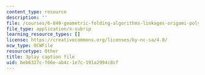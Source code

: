 ```yaml
---
content_type: resource
description: ''
file: /courses/6-849-geometric-folding-algorithms-linkages-origami-polyhedra-fall-2012/beb6327cf66eab4c1e7c191a2994c8cf_5lO7gBJEzH4.srt
file_type: application/x-subrip
learning_resource_types: []
license: https://creativecommons.org/licenses/by-nc-sa/4.0/
ocw_type: OCWFile
resourcetype: Other
title: 3play caption file
uid: beb6327c-f66e-ab4c-1e7c-191a2994c8cf
---
```

